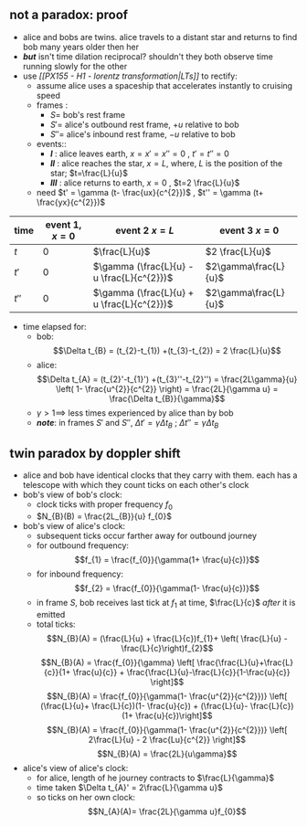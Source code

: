 ## not a paradox: proof
- alice and bobs are twins. alice travels to a distant star and returns to find bob many years older then her
- ***but*** isn't time dilation reciprocal? shouldn't they both observe time running slowly for the other
- use *[[PX155 - H1 - lorentz transformation|LTs]]* to rectify:
	- assume alice uses a spaceship that accelerates instantly to cruising speed
	- frames :
		- $S =$ bob's rest frame
		- $S'=$ alice's outbound rest frame, $+u$ relative to bob
		- $S''=$ alice's inbound rest frame, $-u$ relative to bob
	- events::
		- **$I$** : alice leaves earth, $x=x'=x''=0$ , $t'=t''=0$
		- **$II$** : alice reaches the star, $x=L$, where, $L$ is the position of the star; $t=\frac{L}{u}$
		- **$III$** : alice returns to earth, $x=0$ , $t=2 \frac{L}{u}$
	- need $t' = \gamma (t- \frac{ux}{c^{2}})$ ,  $t'' = \gamma (t+ \frac{yx}{c^{2}})$

| time  | event 1, $x=0$ | event 2 $x=L$                              | event 3 $x=0$          |
| ----- | -------------- | ------------------------------------------ | ---------------------- |
| $t$   | $0$            | $\frac{L}{u}$                              | $2 \frac{L}{u}$                |
| $t'$  | $0$            | $\gamma (\frac{L}{u} - u \frac{L}{c^{2}})$ | $2\gamma\frac{L}{u}$ |
| $t''$ | $0$            | $\gamma (\frac{L}{u} + u \frac{L}{c^{2}})$ | $2\gamma\frac{L}{u}$ |

- time elapsed for:
	- bob: $$\Delta t_{B} = (t_{2}-t_{1}) +(t_{3}-t_{2}) = 2 \frac{L}{u}$$
	- alice: $$\Delta t_{A} = (t_{2}'-t_{1}') +(t_{3}''-t_{2}'') = \frac{2L\gamma}{u} \left( 1- \frac{u^{2}}{c^{2}} \right) = \frac{2L}{\gamma u} =  \frac{\Delta t_{B}}{\gamma}$$
	- $\gamma>1 \implies$ less times experienced by alice than by bob
	- ***note***: in frames $S'$ and $S''$, $\Delta t' = \gamma \Delta t_{B}$ ; $\Delta t'' = \gamma \Delta t_{B}$
## twin paradox by doppler shift
- alice and bob have identical clocks that they carry with them. each has a telescope with which they count ticks on each other's clock
- bob's view of bob's clock:
	- clock ticks with proper frequency $f_{0}$
	- $N_{B}(B) = \frac{2L_{B}}{u} f_{0}$
- bob's view of alice's clock:
	- subsequent ticks occur farther away for outbound journey
	- for outbound frequency: $$f_{1} = \frac{f_{0}}{\gamma(1+ \frac{u}{c})}$$
	- for inbound frequency: $$f_{2} = \frac{f_{0}}{\gamma(1- \frac{u}{c})}$$
	- in frame $S$, bob receives last tick at $f_{1}$ at time, $\frac{L}{c}$ *after* it is emitted
	- total ticks: $$N_{B}(A) = (\frac{L}{u} + \frac{L}{c})f_{1}+ \left( \frac{L}{u} - \frac{L}{c}\right)f_{2}$$
	$$N_{B}(A) = \frac{f_{0}}{\gamma} \left[ \frac{\frac{L}{u}+\frac{L}{c}}{1+ \frac{u}{c}} + \frac{\frac{L}{u}-\frac{L}{c}}{1-\frac{u}{c}} \right]$$
	$$N_{B}(A) = \frac{f_{0}}{\gamma(1- \frac{u^{2}}{c^{2}})} \left[ (\frac{L}{u}+ \frac{L}{c})(1- \frac{u}{c}) + (\frac{L}{u}- \frac{L}{c})(1+ \frac{u}{c})\right]$$
	$$N_{B}(A) = \frac{f_{0}}{\gamma(1- \frac{u^{2}}{c^{2}})} \left[ 2\frac{L}{u} - 2 \frac{Lu}{c^{2}} \right]$$
	$$N_{B}(A) = \frac{2L}{u\gamma}$$
- alice's view of alice's clock:
	- for alice, length of he journey contracts to $\frac{L}{\gamma}$
	- time taken $\Delta t_{A}' = 2\frac{L}{\gamma u}$
	- so ticks on her own clock: $$N_{A}(A)= \frac{2L}{\gamma u}f_{0}$$
